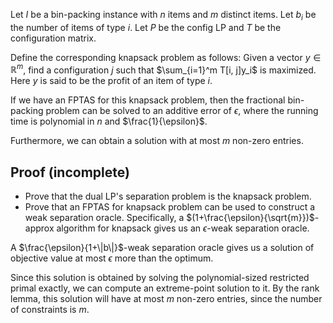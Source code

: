 Let $I$ be a bin-packing instance with $n$ items and $m$ distinct items.
Let $b_i$ be the number of items of type $i$.
Let $P$ be the config LP and $T$ be the configuration matrix.

Define the corresponding knapsack problem as follows:
Given a vector $y \in \mathbb{R}^m$, find a configuration $j$ such that
$\sum_{i=1}^m T[i, j]y_i$ is maximized.
Here $y$ is said to be the profit of an item of type $i$.

If we have an FPTAS for this knapsack problem, then the fractional bin-packing problem
can be solved to an additive error of $\epsilon$,
where the running time is polynomial in $n$ and $\frac{1}{\epsilon}$.

Furthermore, we can obtain a solution with at most $m$ non-zero entries.

## Proof (incomplete)

* Prove that the dual LP's separation problem is the knapsack problem.
* Prove that an FPTAS for knapsack problem can be used to construct a weak separation oracle.
Specifically, a $(1+\frac{\epsilon}{\sqrt{m}})$-approx algorithm for knapsack gives us
an $\epsilon$-weak separation oracle.

A $\frac{\epsilon}{1+\|b\|}$-weak separation oracle gives us a solution
of objective value at most $\epsilon$ more than the optimum.

Since this solution is obtained by solving the polynomial-sized restricted primal exactly,
we can compute an extreme-point solution to it.
By the rank lemma, this solution will have at most $m$ non-zero entries,
since the number of constraints is $m$.
